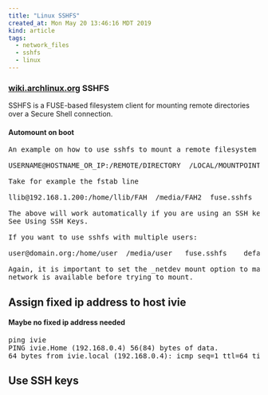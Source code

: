 ```yaml
---
title: "Linux SSHFS"
created_at: Mon May 20 13:46:16 MDT 2019
kind: article
tags:
  - network_files
  - sshfs
  - linux
---
```


<h3>
  <a href="https://wiki.archlinux.org/index.php/SSHFS" target="_blank">wiki.archlinux.org</a>
  SSHFS
</h3>

SSHFS is a FUSE-based filesystem client for mounting remote directories over a Secure Shell connection. 

<h4>Automount on boot</h4>

<pre>
An example on how to use sshfs to mount a remote filesystem through /etc/fstab

USERNAME@HOSTNAME_OR_IP:/REMOTE/DIRECTORY  /LOCAL/MOUNTPOINT  fuse.sshfs  defaults,_netdev  0  0

Take for example the fstab line

llib@192.168.1.200:/home/llib/FAH  /media/FAH2  fuse.sshfs  defaults,_netdev  0  0

The above will work automatically if you are using an SSH key for the user.
See Using SSH Keys.

If you want to use sshfs with multiple users:

user@domain.org:/home/user  /media/user   fuse.sshfs    defaults,allow_other,_netdev    0  0

Again, it is important to set the _netdev mount option to make sure the
network is available before trying to mount.
</pre>

<h2>Assign fixed ip address to host ivie</h2>

<h4>Maybe no fixed ip address needed</h4>

<pre>
ping ivie
PING ivie.Home (192.168.0.4) 56(84) bytes of data.
64 bytes from ivie.local (192.168.0.4): icmp_seq=1 ttl=64 time=0.059 ms
</pre>

<h2>Use SSH keys</h2>

<!--
html boilerplate fragments
<a href="" target="_blank"></a>
<a name=""></a>
<img src="" width="400px">
<ul>
  <li></li>
  <li><a href="" target="_blank"></a></li>
</ul>
<pre>
</pre>
<p style="margin-bottom: 2em;"></p>
<hr style="border: 0; height: 3px; background: #333; background-image: linear-gradient(to right, #ccc, #333, #ccc);">
<pre><code>
</code></pre>
<math xmlns='http://www.w3.org/1998/Math/MathML' display='block'>
</math>
:-->

